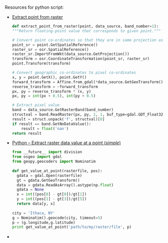 Resources for python script:
- [Extract point from raster](http://pthelma.readthedocs.org/en/latest/dev/spatial.html#spatial.extract_point_from_raster)
	
	~~~ python
	def extract_point_from_raster(point, data_source, band_number=1):
    """Return floating-point value that corresponds to given point."""

    # Convert point co-ordinates so that they are in same projection as raster
    point_sr = point.GetSpatialReference()
    raster_sr = osr.SpatialReference()
    raster_sr.ImportFromWkt(data_source.GetProjection())
    transform = osr.CoordinateTransformation(point_sr, raster_sr)
    point.Transform(transform)

    # Convert geographic co-ordinates to pixel co-ordinates
    x, y = point.GetX(), point.GetY()
    forward_transform = Affine.from_gdal(*data_source.GetGeoTransform())
    reverse_transform = ~forward_transform
    px, py = reverse_transform * (x, y)
    px, py = int(px + 0.5), int(py + 0.5)

    # Extract pixel value
    band = data_source.GetRasterBand(band_number)
    structval = band.ReadRaster(px, py, 1, 1, buf_type=gdal.GDT_Float32)
    result = struct.unpack('f', structval)[0]
    if result == band.GetNoDataValue():
        result = float('nan')
    return result
    ~~~

- [Python – Extract raster data value at a point (*simple*)](https://waterprogramming.wordpress.com/2014/10/07/python-extract-raster-data-value-at-a-point/)
	
	~~~ python
	from __future__ import division
	from osgeo import gdal
	from geopy.geocoders import Nominatim
	 
	def get_value_at_point(rasterfile, pos):
	  gdata = gdal.Open(rasterfile)
	  gt = gdata.GetGeoTransform()
	  data = gdata.ReadAsArray().astype(np.float)
	  gdata = None
	  x = int((pos[0] - gt[0])/gt[1])
	  y = int((pos[1] - gt[3])/gt[5])
	  return data[y, x]
	 
	city = 'Ithaca, NY'
	g = Nominatim().geocode(city, timeout=5)
	p = (g.longitude,g.latitude)
	print get_value_at_point('path/to/my/raster/file', p)
	~~~

- 
